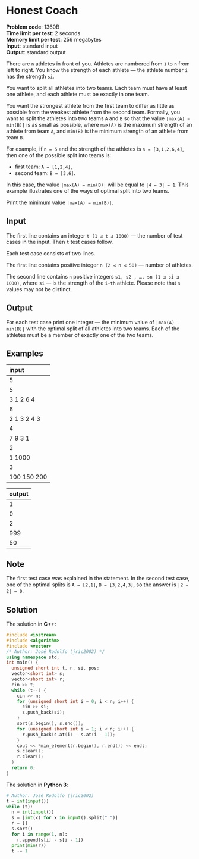 # Honest Coach
**Problem code**: 1360B  
**Time limit per test**: 2 seconds  
**Memory limit per test**: 256 megabytes  
**Input**: standard input  
**Output**: standard output  

There are `n` athletes in front of you. Athletes are numbered from `1` to `n` from left to right. You know the strength of each athlete — the athlete number `i` has the strength `si`.

You want to split all athletes into two teams. Each team must have at least one athlete, and each athlete must be exactly in one team.

You want the strongest athlete from the first team to differ as little as possible from the weakest athlete from the second team. Formally, you want to split the athletes into two teams `A` and `B` so that the value `|max(A) − min(B)|` is as small as possible, where `max(A)` is the maximum strength of an athlete from team `A`, and `min(B)` is the minimum strength of an athlete from team `B`.

For example, if `n = 5` and the strength of the athletes is `s = [3,1,2,6,4]`, then one of the possible split into teams is:

* first team: `A = [1,2,4]`,
* second team: `B = [3,6]`.

In this case, the value `|max(A) − min(B)|` will be equal to `|4 − 3| = 1`. This example illustrates one of the ways of optimal split into two teams.

Print the minimum value `|max(A) − min(B)|`.

## Input
The first line contains an integer `t (1 ≤ t ≤ 1000)` — the number of test cases in the input. Then `t` test cases follow.

Each test case consists of two lines.

The first line contains positive integer `n (2 ≤ n ≤ 50)` — number of athletes.

The second line contains `n` positive integers `s1, s2 , …, sn (1 ≤ si ≤ 1000)`, where `si` — is the strength of the `i-th` athlete. Please note that `s` values may not be distinct.

## Output
For each test case print one integer — the minimum value of `|max(A) − min(B)|` with the optimal split of all athletes into two teams. Each of the athletes must be a member of exactly one of the two teams.

## Examples
| input |
| :--- |
| 5 |
| 5 |
| 3 1 2 6 4 |
| 6 |
| 2 1 3 2 4 3 |
| 4 |
| 7 9 3 1 |
| 2 |
| 1 1000 |
| 3 |
| 100 150 200 |

| output |
| :--- |
| 1 |
| 0 |
| 2 |
| 999 |
| 50 |

## Note
The first test case was explained in the statement. In the second test case, one of the optimal splits is `A = [2,1]`, `B = [3,2,4,3]`, so the answer is `|2 − 2| = 0`.

## Solution
The solution in **C++**:
```cpp
#include <iostream>
#include <algorithm>
#include <vector>
/* Author: José Rodolfo (jric2002) */
using namespace std;
int main() {
  unsigned short int t, n, si, pos;
  vector<short int> s;
  vector<short int> r;
  cin >> t;
  while (t--) {
    cin >> n;
    for (unsigned short int i = 0; i < n; i++) {
      cin >> si;
      s.push_back(si);
    }
    sort(s.begin(), s.end());
    for (unsigned short int i = 1; i < n; i++) {
      r.push_back(s.at(i) - s.at(i - 1));
    }
    cout << *min_element(r.begin(), r.end()) << endl;
    s.clear();
    r.clear();
  }
  return 0;
}
```

The solution in **Python 3**:
```python
# Author: José Rodolfo (jric2002)
t = int(input())
while (t):
  n = int(input())
  s = [int(x) for x in input().split(" ")]
  r = []
  s.sort()
  for i in range(1, n):
    r.append(s[i] - s[i - 1])
  print(min(r))
  t -= 1
```